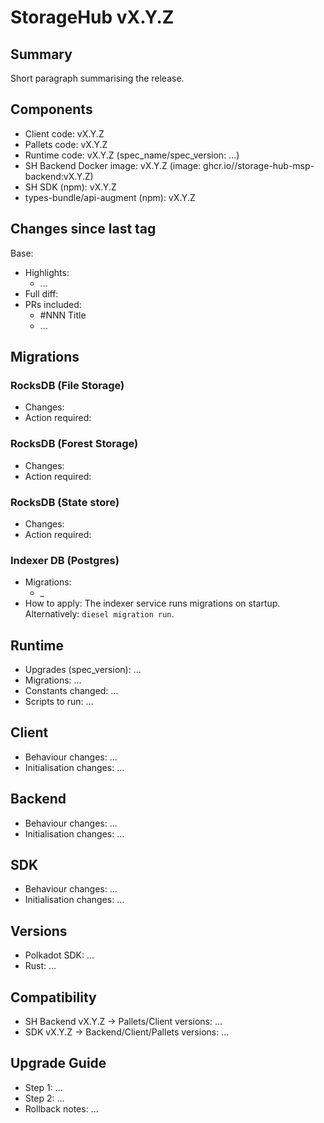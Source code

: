 # StorageHub vX.Y.Z

## Summary

Short paragraph summarising the release.

## Components

- Client code: vX.Y.Z
- Pallets code: vX.Y.Z
- Runtime code: vX.Y.Z (spec_name/spec_version: ...)
- SH Backend Docker image: vX.Y.Z (image: ghcr.io/<org>/storage-hub-msp-backend:vX.Y.Z)
- SH SDK (npm): vX.Y.Z
- types-bundle/api-augment (npm): vX.Y.Z

## Changes since last tag

Base: <commit or tag>

- Highlights:
  - ...
- Full diff: <compare link>
- PRs included:
  - #NNN Title
  - ...

## Migrations

### RocksDB (File Storage)

- Changes:
- Action required:

### RocksDB (Forest Storage)

- Changes:
- Action required:

### RocksDB (State store)

- Changes:
- Action required:

### Indexer DB (Postgres)

- Migrations:
  - <timestamp>\_<name>
- How to apply: The indexer service runs migrations on startup. Alternatively: `diesel migration run`.

## Runtime

- Upgrades (spec_version): ...
- Migrations: ...
- Constants changed: ...
- Scripts to run: ...

## Client

- Behaviour changes: ...
- Initialisation changes: ...

## Backend

- Behaviour changes: ...
- Initialisation changes: ...

## SDK

- Behaviour changes: ...
- Initialisation changes: ...

## Versions

- Polkadot SDK: ...
- Rust: ...

## Compatibility

- SH Backend vX.Y.Z → Pallets/Client versions: ...
- SDK vX.Y.Z → Backend/Client/Pallets versions: ...

## Upgrade Guide

- Step 1: ...
- Step 2: ...
- Rollback notes: ...
